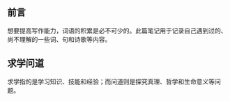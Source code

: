 ## 前言

想要提高写作能力，词语的积累是必不可少的。此篇笔记用于记录自己遇到过的、尚不理解的一些词、句和诗歌等内容。

## 求学问道

求学指的是学习知识、技能和经验；而问道则是探究真理、哲学和生命意义等问题。